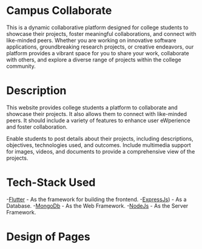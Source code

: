 # Campus Collaborate

This is a dynamic collaborative platform designed for college students to showcase their projects, foster meaningful collaborations, and connect with like-minded peers. Whether you are working on innovative software applications, groundbreaking research projects, or creative endeavors, our platform provides a vibrant space for you to share your work, collaborate with others, and explore a diverse range of projects within the college community.

# Description

This website provides college students a platform to collaborate and showcase their projects. It also allows them to connect with like-minded peers. It should include a variety of features to enhance user eWperience and foster collaboration.

Enable students to post details about their projects, including descriptions, objectives, technologies used, and outcomes. Include multimedia support for images, videos, and documents to provide a comprehensive view of the projects.

# Tech-Stack Used
-[Flutter](https://flutter.dev/) - As the framework for building the frontend.
-[ExpressJs](https://expressjs.com/)) - As a Database.
-[MongoDb](https://www.mongodb.com/) - As the Web Framework.
-[NodeJs](https://nodejs.org/en) - As the Server Framework.

# Design of Pages
